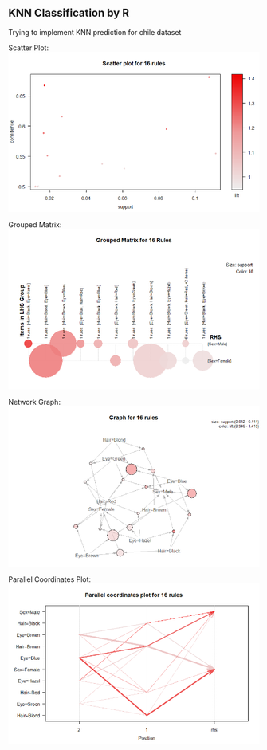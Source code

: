 ## KNN Classification by R  
Trying to implement KNN prediction for chile dataset

Scatter Plot:  
![image](https://github.com/Tim-HanSheng-Huang/EB_DataAnalysis/blob/main/AssociationRule/ScatterPlot.png)  

Grouped Matrix:  
![image](https://github.com/Tim-HanSheng-Huang/EB_DataAnalysis/blob/main/AssociationRule/GroupedMatrix.png)  

Network Graph:  
![image](https://github.com/Tim-HanSheng-Huang/EB_DataAnalysis/blob/main/AssociationRule/NetworkGraph.png)  

Parallel Coordinates Plot:  
![image](https://github.com/Tim-HanSheng-Huang/EB_DataAnalysis/blob/main/AssociationRule/ParallelCoordinatesPlot.png)  
